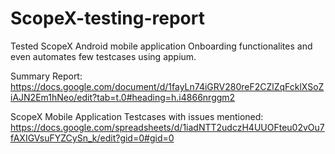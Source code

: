 # ScopeX-testing-report
Tested ScopeX Android mobile application Onboarding functionalites and even automates few testcases using appium.

Summary Report: https://docs.google.com/document/d/1fayLn74iGRV280reF2CZlZqFcklXSoZiAJN2Em1hNeo/edit?tab=t.0#heading=h.i4866nrggm2

ScopeX Mobile Application Testcases with issues mentioned: https://docs.google.com/spreadsheets/d/1iadNTT2udczH4UUOFteu02vOu7fAXIGVsuFYZCySn_k/edit?gid=0#gid=0
